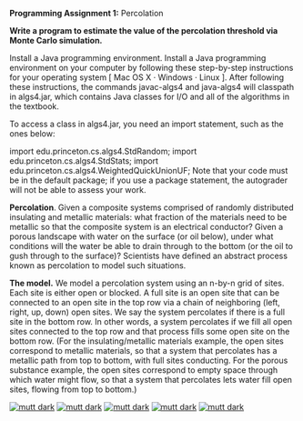 **Programming Assignment 1:** Percolation

**Write a program to estimate the value of the percolation threshold via Monte Carlo simulation.**

Install a Java programming environment. Install a Java programming environment on your computer by following these step-by-step instructions for your operating system [ Mac OS X · Windows · Linux ]. After following these instructions, the commands javac-algs4 and java-algs4 will classpath in algs4.jar, which contains Java classes for I/O and all of the algorithms in the textbook.

To access a class in algs4.jar, you need an import statement, such as the ones below:

import edu.princeton.cs.algs4.StdRandom;
import edu.princeton.cs.algs4.StdStats;
import edu.princeton.cs.algs4.WeightedQuickUnionUF;
Note that your code must be in the default package; if you use a package statement, the autograder will not be able to assess your work.

**Percolation**. Given a composite systems comprised of randomly distributed insulating and metallic materials: what fraction of the materials need to be metallic so that the composite system is an electrical conductor? Given a porous landscape with water on the surface (or oil below), under what conditions will the water be able to drain through to the bottom (or the oil to gush through to the surface)? Scientists have defined an abstract process known as percolation to model such situations.

**The model.** We model a percolation system using an n-by-n grid of sites. Each site is either open or blocked. A full site is an open site that can be connected to an open site in the top row via a chain of neighboring (left, right, up, down) open sites. We say the system percolates if there is a full site in the bottom row. In other words, a system percolates if we fill all open sites connected to the top row and that process fills some open site on the bottom row. (For the insulating/metallic materials example, the open sites correspond to metallic materials, so that a system that percolates has a metallic path from top to bottom, with full sites conducting. For the porous substance example, the open sites correspond to empty space through which water might flow, so that a system that percolates lets water fill open sites, flowing from top to bottom.)


[![mutt dark](https://github.com/kashaf12/Percolation-Java/blob/master/images/Untitled.png)](https://github.com/kashaf12/Percolation-Java/blob/master/images/Untitled.png)
[![mutt dark](https://github.com/kashaf12/Percolation-Java/blob/master/images/Untitled1.png)](https://github.com/kashaf12/Percolation-Java/blob/master/images/Untitled1.png)
[![mutt dark](https://github.com/kashaf12/Percolation-Java/blob/master/images/Untitled2.png)](https://github.com/kashaf12/Percolation-Java/blob/master/images/Untitled2.png)
[![mutt dark](https://github.com/kashaf12/Percolation-Java/blob/master/images/Untitled3.png)](https://github.com/kashaf12/Percolation-Java/blob/master/images/Untitled3.png)
[![mutt dark](https://github.com/kashaf12/Percolation-Java/blob/master/images/Untitled4.png)](https://github.com/kashaf12/Percolation-Java/blob/master/images/Untitled4.png)
